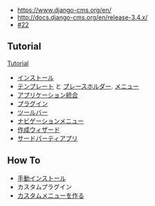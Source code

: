 - https://www.django-cms.org/en/
- http://docs.django-cms.org/en/release-3.4.x/
- [#22](https://github.com/hdknr/annotated-django/issues/22)


## Tutorial

[Tutorial](http://docs.django-cms.org/en/release-3.4.x/introduction/index.html)


- [インストール](cms.install.md)
- [テンプレート](cms.templates.cd) と [プレースホルダー](cms.placeholders.md). [メニュー](cms.show_menu.html)
- [アプリケーション統合](cms.integration.md)
- [プラグイン](cms.plugin.md)
- [ツールバー](cms.toolbar.md)
- [ナビゲーションメニュー](cms.navigation.md)
- [作成ウィザード](cms.wizard.md)
- [サードパーティアプリ](cms.3rdparty.md)


## How To

- [手動インストール](cms.install.md)
- カスタムプラグイン
- [カスタムメニューを作る](cms.menus.md)
